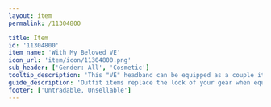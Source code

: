 ```yaml
---
layout: item
permalink: /11304800

title: Item
id: '11304800'
item_name: 'With My Beloved VE'
icon_url: 'item/icon/11304800.png'
sub_header: ['Gender: All', 'Cosmetic']
tooltip_description: 'This "VE" headband can be equipped as a couple item with the hat that has "LO" written on it. Even lonely people without a partner can wear it.'
guide_description: 'Outfit items replace the look of your gear when equipped.'
footer: ['Untradable, Unsellable']
---
```

